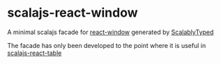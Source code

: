 # scalajs-react-window

A minimal scalajs facade for [react-window](https://github.com/bvaughn/react-window) generated by [ScalablyTyped](https://scalablytyped.org)

The facade has only been developed to the point where it is useful in [scalajs-react-table](https://github.com/toddburnside/scalajs-react-table)
